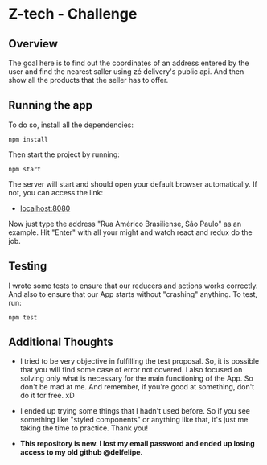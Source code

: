 # Z-tech - Challenge

## Overview

The goal here is to find out the coordinates of an address entered by the user and find the nearest saller using zé delivery's public api. And then show all the products that the seller has to offer.

## Running the app

To do so, install all the dependencies:
```
npm install
```

Then start the project by running:
```
npm start
```

The server will start and should open your default browser automatically. If not, you can access the link:
- [localhost:8080](http://localhost:8080)

Now just type the address "Rua Américo Brasiliense, São Paulo" as an example. Hit "Enter" with all your might and watch react and redux do the job.

## Testing

I wrote some tests to ensure that our reducers and actions works correctly. And also to ensure that our App starts without "crashing" anything. To test, run:
```
npm test
```

## Additional Thoughts

* I tried to be very objective in fulfilling the test proposal. So, it is possible that you will find some case of error not covered. I also focused on solving only what is necessary for the main functioning of the App. So don't be mad at me. And remember, if you're good at something, don't do it for free. xD
* I ended up trying some things that I hadn't used before. So if you see something like "styled components" or anything like that, it's just me taking the time to practice. Thank you!


* **This repository is new. I lost my email password and ended up losing access to my old github @delfelipe.**
